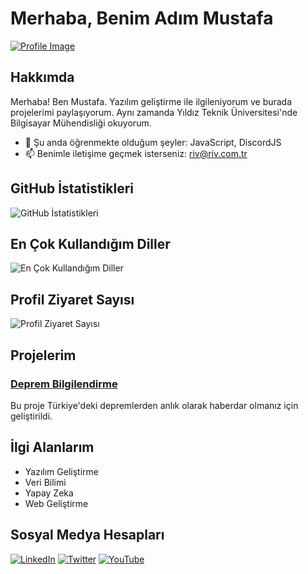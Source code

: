 # Merhaba, Benim Adım Mustafa
[![Profile Image](https://github.com/pamparushka.png)](https://github.com/pamparushka)

## Hakkımda

Merhaba! Ben Mustafa. Yazılım geliştirme ile ilgileniyorum ve burada projelerimi paylaşıyorum. Aynı zamanda Yıldız Teknik Üniversitesi'nde Bilgisayar Mühendisliği okuyorum.

- 🌱 Şu anda öğrenmekte olduğum şeyler: JavaScript, DiscordJS
- 📫 Benimle iletişime geçmek isterseniz: [riv@riv.com.tr](mailto:riv@riv.com.tr)

## GitHub İstatistikleri

![GitHub İstatistikleri](https://github-readme-stats.vercel.app/api?username=pamparushka&show_icons=true&theme=radical)

## En Çok Kullandığım Diller

![En Çok Kullandığım Diller](https://github-readme-stats.vercel.app/api/top-langs/?username=pamparushka&layout=compact)

## Profil Ziyaret Sayısı

![Profil Ziyaret Sayısı](https://komarev.com/ghpvc/?username=pamparushka)

## Projelerim

### [Deprem Bilgilendirme](https://github.com/pamparushka/Deprem-Bot)
Bu proje Türkiye'deki depremlerden anlık olarak haberdar olmanız için geliştirildi.

## İlgi Alanlarım

- Yazılım Geliştirme
- Veri Bilimi
- Yapay Zeka
- Web Geliştirme

## Sosyal Medya Hesapları

[![LinkedIn](https://img.shields.io/badge/LinkedIn-0077B5?style=flat-square&logo=linkedin&logoColor=white)](https://www.linkedin.com/in/pamparushka/)
[![Twitter](https://img.shields.io/badge/Twitter-1DA1F2?style=flat-square&logo=twitter&logoColor=white)](https://twitter.com/pamparushka/)
[![YouTube](https://img.shields.io/badge/YouTube-FF0000?style=flat-square&logo=youtube&logoColor=white)](https://www.youtube.com/user/pamparushka)

